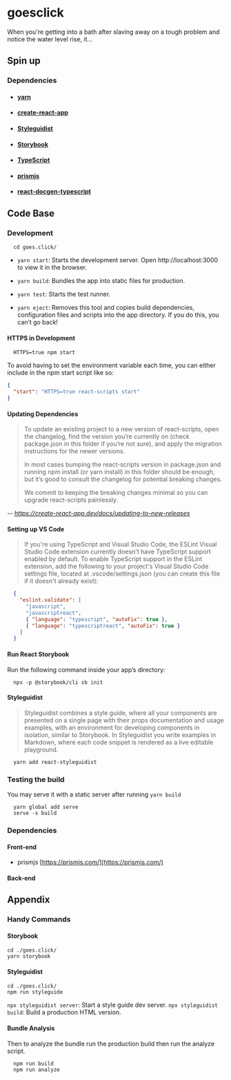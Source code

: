 # goesclick

When you're getting into a bath after slaving away on a tough problem and notice the water level rise, it...

## Spin up

### Dependencies

* #### [yarn](https://classic.yarnpkg.com/en/docs/install)
* #### [create-react-app](https://create-react-app.dev/docs/setting-up-your-editor)
* #### [Styleguidist](https://react-styleguidist.js.org/docs/getting-started.html)
* #### [Storybook](https://storybook.js.org/docs/guides/guide-react/)
* #### [TypeScript](https://www.typescriptlang.org/play/index.html?jsx=2&esModuleInterop=true&e=196#example/typescript-with-react)
* #### [prismjs](https://prismjs.com/)
* #### [react-docgen-typescript](https://github.com/styleguidist/react-docgen-typescript)

## Code Base

### Development

```shell
  cd goes.click/
```

- `yarn start`: Starts the development server.  Open http://localhost:3000 to view it in the browser.
- `yarn build`: Bundles the app into static files for production.

- `yarn test`: Starts the test runner.
- `yarn eject`: Removes this tool and copies build dependencies, configuration
  files and scripts into the app directory. If you do this, you can’t go back!

#### HTTPS in Development

```shell
  HTTPS=true npm start
```

To avoid having to set the environment variable each time, you can either
include in the npm start script like so:

```json
{
  "start": "HTTPS=true react-scripts start"
}
```

#### Updating Dependencies

> To update an existing project to a new version of react-scripts, open the changelog, find the version you’re currently on (check package.json in this folder if you’re not sure), and apply the migration instructions for the newer versions.
>
> In most cases bumping the react-scripts version in package.json and running npm install (or yarn install) in this folder should be enough, but it’s good to consult the changelog for potential breaking changes.
>
>We commit to keeping the breaking changes minimal so you can upgrade
>react-scripts painlessly.

--  _https://create-react-app.dev/docs/updating-to-new-releases_

#### Setting up VS Code

> If you're using TypeScript and Visual Studio Code, the ESLint Visual Studio
> Code extension currently doesn't have TypeScript support enabled by default.
> To enable TypeScript support in the ESLint extension, add the following to
> your project's Visual Studio Code settings file, located at
> .vscode/settings.json (you can create this file if it doesn't already exist):

```json
  {
    "eslint.validate": [
      "javascript",
      "javascriptreact",
      { "language": "typescript", "autoFix": true },
      { "language": "typescriptreact", "autoFix": true }
    ]
  }
```

#### Run React Storybook

Run the following command inside your app’s directory:

```shell
  npx -p @storybook/cli sb init
```

#### Styleguidist

> Styleguidist combines a style guide, where all your components are presented
> on a single page with their props documentation and usage examples, with an
> environment for developing components in isolation, similar to Storybook. In
> Styleguidist you write examples in Markdown, where each code snippet is
> rendered as a live editable playground.


```shell
  yarn add react-styleguidist
```

### Testing the build

You may serve it with a static server after running `yarn build`

```shell
  yarn global add serve
  serve -s build
```

### Dependencies

#### Front-end

- prismjs [https://prismjs.com/](https://prismjs.com/)



#### Back-end

## Appendix

### Handy Commands

#### Storybook

```shell
cd ./goes.click/
yarn storybook
```

#### Styleguidist

```shell
cd ./goes.click/
npm run styleguide
```

`npx styleguidist server`: Start a style guide dev server.
`npx styleguidist build`: Build a production HTML version.

#### Bundle Analysis

Then to analyze the bundle run the production build then run the analyze script.

```shell
  npm run build
  npm run analyze
```
